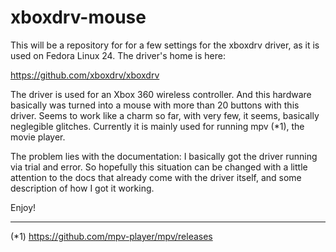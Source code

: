 # xboxdrv-mouse

This will be a repository for for a few settings for the xboxdrv driver, as it is used on Fedora Linux 24. The driver's home is here:

https://github.com/xboxdrv/xboxdrv

The driver is used for an Xbox 360 wireless controller. And this hardware basically was turned into a mouse with more than 20 buttons with this driver. Seems to work like a charm so far, with very few, it seems, basically neglegible glitches. Currently it is mainly used for running mpv (*1), the movie player.

The problem lies with the documentation: I basically got the driver running via trial and error. So hopefully this situation can be changed with a little attention to the docs that already come with the driver itself, and some description of how I got it working.

Enjoy!


--------------
(*1) https://github.com/mpv-player/mpv/releases
